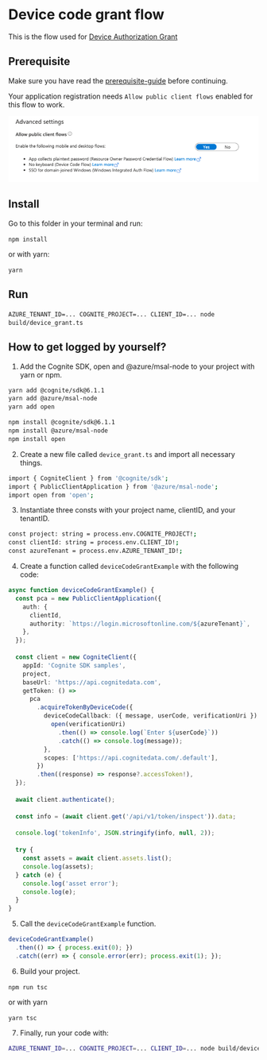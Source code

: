 # Device code grant flow

This is the flow used for [Device Authorization Grant](https://oauth.net/2/grant-types/device-code/)

## Prerequisite

Make sure you have read the [prerequisite-guide](../../README.md#prerequisite) before continuing.

Your application registration needs `Allow public client flows` enabled for this flow to work.


![Azure Portal screenshot](./allow_public_client_flow.png)

## Install

Go to this folder in your terminal and run:

`npm install`

or with yarn:

`yarn`

## Run

`AZURE_TENANT_ID=... COGNITE_PROJECT=... CLIENT_ID=... node build/device_grant.ts`

## How to get logged by yourself?

1. Add the Cognite SDK, open and @azure/msal-node to your project with yarn or npm.

```sh
yarn add @cognite/sdk@6.1.1
yarn add @azure/msal-node
yarn add open
```

```sh
npm install @cognite/sdk@6.1.1
npm install @azure/msal-node
npm install open
```

2. Create a new file called `device_grant.ts` and import all necessary things.

```sh
import { CogniteClient } from '@cognite/sdk';
import { PublicClientApplication } from '@azure/msal-node';
import open from 'open';
```

3. Instantiate three consts with your project name, clientID, and your tenantID.

```sh
const project: string = process.env.COGNITE_PROJECT!;
const clientId: string = process.env.CLIENT_ID!;
const azureTenant = process.env.AZURE_TENANT_ID!;
```

4. Create a function called `deviceCodeGrantExample` with the following code:

```ts
async function deviceCodeGrantExample() {
  const pca = new PublicClientApplication({
    auth: {
      clientId,
      authority: `https://login.microsoftonline.com/${azureTenant}`,
    },
  });

  const client = new CogniteClient({
    appId: 'Cognite SDK samples',
    project,
    baseUrl: 'https://api.cognitedata.com',
    getToken: () =>
      pca
        .acquireTokenByDeviceCode({
          deviceCodeCallback: ({ message, userCode, verificationUri }) => {
            open(verificationUri)
              .then(() => console.log(`Enter ${userCode}`))
              .catch(() => console.log(message));
          },
          scopes: ['https://api.cognitedata.com/.default'],
        })
        .then((response) => response?.accessToken!),
  });

  await client.authenticate();

  const info = (await client.get('/api/v1/token/inspect')).data;

  console.log('tokenInfo', JSON.stringify(info, null, 2));

  try {
    const assets = await client.assets.list();
    console.log(assets);
  } catch (e) {
    console.log('asset error');
    console.log(e);
  }
}
```

5. Call the `deviceCodeGrantExample` function.

```ts
deviceCodeGrantExample()
  .then(() => { process.exit(0); })
  .catch((err) => { console.error(err); process.exit(1); });
```

6. Build your project.

`npm run tsc`

or with yarn

`yarn tsc`

7. Finally, run your code with:

```sh
AZURE_TENANT_ID=... COGNITE_PROJECT=... CLIENT_ID=... node build/device_grant.ts
```

